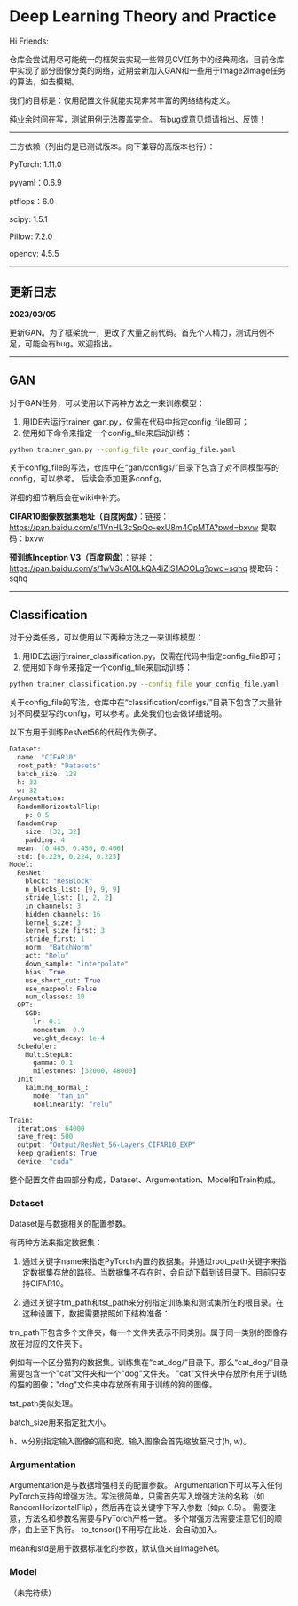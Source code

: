 # Deep Learning Theory and Practice

Hi Friends:

仓库会尝试用尽可能统一的框架去实现一些常见CV任务中的经典网络。目前仓库中实现了部分图像分类的网络，近期会新加入GAN和一些用于Image2Image任务的算法，如去模糊。

我们的目标是：仅用配置文件就能实现非常丰富的网络结构定义。

纯业余时间在写，测试用例无法覆盖完全。 有bug或意见烦请指出、反馈！

--------------------
三方依赖（列出的是已测试版本。向下兼容的高版本也行）：

PyTorch: 1.11.0

pyyaml：0.6.9

ptflops：6.0

scipy: 1.5.1

Pillow: 7.2.0

opencv: 4.5.5

--------------------
## 更新日志

**2023/03/05**

更新GAN。为了框架统一，更改了大量之前代码。首先个人精力，测试用例不足，可能会有bug。欢迎指出。

--------------------
## GAN
对于GAN任务，可以使用以下两种方法之一来训练模型： 

1. 用IDE去运行trainer_gan.py，仅需在代码中指定config_file即可；
2. 使用如下命令来指定一个config_file来启动训练：


```bash
python trainer_gan.py --config_file your_config_file.yaml
```

关于config_file的写法，仓库中在“gan/configs/”目录下包含了对不同模型写的config，可以参考。
后续会添加更多config。

详细的细节稍后会在wiki中补充。


**CIFAR10图像数据集地址（百度网盘）**：链接：https://pan.baidu.com/s/1VnHL3cSpQo-exU8m4OpMTA?pwd=bxvw 
提取码：bxvw

**预训练Inception V3（百度网盘）**：链接：https://pan.baidu.com/s/1wV3cA10LkQA4iZlS1AOOLg?pwd=sqhq 
提取码：sqhq

--------------------
## Classification

对于分类任务，可以使用以下两种方法之一来训练模型： 

1. 用IDE去运行trainer_classification.py，仅需在代码中指定config_file即可；
2. 使用如下命令来指定一个config_file来启动训练：


```bash
python trainer_classification.py --config_file your_config_file.yaml
```

关于config_file的写法，仓库中在“classification/configs/”目录下包含了大量针对不同模型写的config，可以参考。此处我们也会做详细说明。

以下方用于训练ResNet56的代码作为例子。

~~~python
Dataset:
  name: "CIFAR10"
  root_path: "Datasets"
  batch_size: 128
  h: 32
  w: 32
Argumentation:
  RandomHorizontalFlip:
    p: 0.5
  RandomCrop:
    size: [32, 32]
    padding: 4
  mean: [0.485, 0.456, 0.406]
  std: [0.229, 0.224, 0.225]
Model:
  ResNet:
    block: "ResBlock"
    n_blocks_list: [9, 9, 9]
    stride_list: [1, 2, 2]
    in_channels: 3
    hidden_channels: 16
    kernel_size: 3
    kernel_size_first: 3
    stride_first: 1
    norm: "BatchNorm"
    act: "Relu"
    down_sample: "interpolate"
    bias: True
    use_short_cut: True
    use_maxpool: False
    num_classes: 10
  OPT:
    SGD:
      lr: 0.1
      momentum: 0.9
      weight_decay: 1e-4
  Scheduler:
    MultiStepLR: 
      gamma: 0.1
      milestones: [32000, 48000]
  Init:
    kaiming_normal_:
      mode: "fan_in"
      nonlinearity: "relu"

Train:
  iterations: 64000
  save_freq: 500
  output: "Output/ResNet_56-Layers_CIFAR10_EXP"
  keep_gradients: True
  device: "cuda"
~~~
整个配置文件由四部分构成，Dataset、Argumentation、Model和Train构成。
### Dataset ###
Dataset是与数据相关的配置参数。

有两种方法来指定数据集：

1. 通过关键字name来指定PyTorch内置的数据集。并通过root_path关键字来指定数据集存放的路径。当数据集不存在时，会自动下载到该目录下。目前只支持CIFAR10。

2. 通过关键字trn_path和tst_path来分别指定训练集和测试集所在的根目录。在这种设置下，数据需要按照如下结构准备：

trn_path下包含多个文件夹，每一个文件夹表示不同类别。属于同一类别的图像存放在对应的文件夹下。

例如有一个区分猫狗的数据集。训练集在“cat_dog/”目录下。那么“cat_dog/”目录需要包含一个"cat"文件夹和一个"dog"文件夹。
"cat"文件夹中存放所有用于训练的猫的图像；"dog"文件夹中存放所有用于训练的狗的图像。

tst_path类似处理。

batch_size用来指定批大小。

h、w分别指定输入图像的高和宽。输入图像会首先缩放至尺寸(h, w)。

### Argumentation ###
Argumentation是与数据增强相关的配置参数。
Argumentation下可以写入任何PyTorch支持的增强方法。写法很简单，只需首先写入增强方法的名称（如RandomHorizontalFlip），然后再在该关键字下写入参数（如p: 0.5）。
需要注意，方法名和参数名需要与PyTorch严格一致。
多个增强方法需要注意它们的顺序，由上至下执行。
to_tensor()不用写在此处，会自动加入。

mean和std是用于数据标准化的参数，默认值来自ImageNet。

### Model ###
（未完待续）